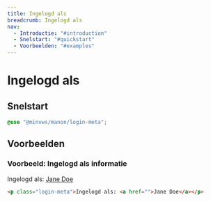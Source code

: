 ```yaml
---
title: Ingelogd als
breadcrumb: Ingelogd als
nav:
  - Introductie: "#introduction"
  - Snelstart: "#quickstart"
  - Voorbeelden: "#examples"
---
```


<h1 id="introduction">Ingelogd als</h1>

<h2 id="quickstart">Snelstart</h2>

```scss
@use "@minvws/manon/login-meta";
```

<h2 id="examples">Voorbeelden</h2>

### Voorbeeld: Ingelogd als informatie

<p class="login-meta">Ingelogd als: <a href="login-meta">Jane Doe</a></p>

```html
<p class="login-meta">Ingelogd als: <a href="">Jane Doe</a></p>
```
